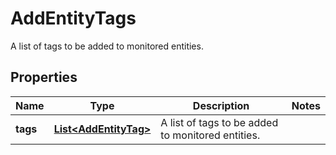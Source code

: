 

# AddEntityTags

A list of tags to be added to monitored entities.

## Properties

| Name | Type | Description | Notes |
|------------ | ------------- | ------------- | -------------|
|**tags** | [**List&lt;AddEntityTag&gt;**](AddEntityTag.md) | A list of tags to be added to monitored entities. |  |



